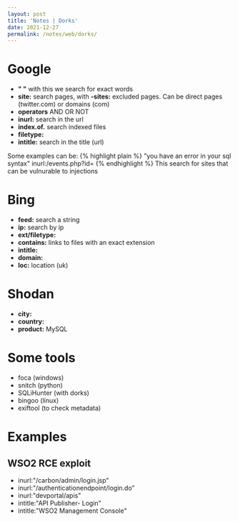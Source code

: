 ```yaml
---
layout: post
title: 'Notes | Dorks'
date: 2021-12-27
permalink: /notes/web/dorks/
---
```



# [](#header-4)Google

- **" "** with this we search for exact words
- **site:** search pages, with **-sites:** excluded pages. Can be direct pages (twitter.com) or domains (com)
- **operators** AND OR NOT
- **inurl:** search in the url
- **index.of.** search indexed files
- **filetype:** 
- **intitle:** search in the title (url)

Some examples can be:
{% highlight plain %}
"you have an error in your sql syntax" inurl:/events.php?id=
{% endhighlight %}
This search for sites that can be vulnurable to injections

# [](#header-4)Bing

- **feed:** search a string
- **ip:** search by ip
- **ext/filetype:**
- **contains:** links to files with an exact extension
- **intitle:** 
- **domain:**
- **loc:** location (uk)

# [](#header-4)Shodan

- **city:**
- **country:**
- **product:** MySQL

# [](#header-4)Some tools

- foca (windows)
- snitch (python)
- SQLiHunter (with dorks)
- bingoo (linux)
- exiftool (to check metadata)

# [](#header-4)Examples

## [](#header-4)WSO2 RCE exploit 
- inurl:"/carbon/admin/login.jsp"
- inurl:"/authenticationendpoint/login.do"
- inurl:"devportal/apis"
- intitle:"API Publisher- Login"
- intitle:"WSO2 Management Console"